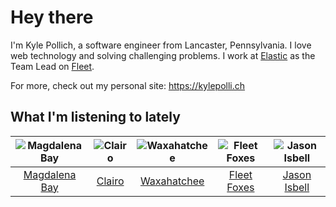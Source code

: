 # Hey there


I'm Kyle Pollich, a software engineer from Lancaster, Pennsylvania. I love web technology and solving challenging problems.
I work at [Elastic](https://www.elastic.co/) as the Team Lead on [Fleet](https://www.elastic.co/guide/en/fleet/current/fleet-overview.html).

For more, check out my personal site: https://kylepolli.ch

## What I'm listening to lately

<!-- begin artists -->
  |![Magdalena Bay](https://i.scdn.co/image/ab6761610000f17864584f6175cff36d2d8c57d1)|![Clairo](https://i.scdn.co/image/ab6761610000f1784804c4a44c85afea1a72d1bd)|![Waxahatchee](https://i.scdn.co/image/ab6761610000f178909fb4e2a0d9c0f880174263)|![Fleet Foxes](https://i.scdn.co/image/ab6761610000f1787d2e812e63d6df77ee087b47)|![Jason Isbell](https://i.scdn.co/image/ab6761610000f1780ad790e9900e7a4dc94f6304)|
  |:---:|:---:|:---:|:---:|:---:|
  |[Magdalena Bay](https://open.spotify.com/artist/1oPRcJUkloHaRLYx0olBLJ)|[Clairo](https://open.spotify.com/artist/3l0CmX0FuQjFxr8SK7Vqag)|[Waxahatchee](https://open.spotify.com/artist/5IWCU0V9evBlW4gIeGY4zF)|[Fleet Foxes](https://open.spotify.com/artist/4EVpmkEwrLYEg6jIsiPMIb)|[Jason Isbell](https://open.spotify.com/artist/3Q8wgwyVVv0z4UEh1HB0KY)|
<!-- end artists -->
